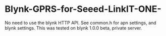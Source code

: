 # Blynk-GPRS-for-Seeed-LinkIT-ONE-

No need to use the blynk HTTP API.
See common.h for apn settings, and blynk settings.
This was tested on blynk 1.0.0 beta, private server.
